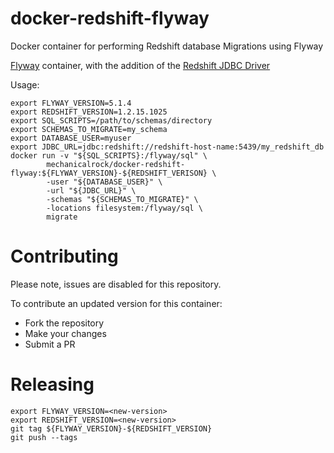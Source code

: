 # docker-redshift-flyway
Docker container for performing Redshift database Migrations using Flyway

[Flyway](https://github.com/flyway/flyway-docker) container, with the addition of the [Redshift JDBC Driver](https://docs.aws.amazon.com/redshift/latest/mgmt/configure-jdbc-connection.html)

Usage:
```
export FLYWAY_VERSION=5.1.4
export REDSHIFT_VERSION=1.2.15.1025
export SQL_SCRIPTS=/path/to/schemas/directory
export SCHEMAS_TO_MIGRATE=my_schema
export DATABASE_USER=myuser
export JDBC_URL=jdbc:redshift://redshift-host-name:5439/my_redshift_db
docker run -v "${SQL_SCRIPTS}:/flyway/sql" \
        mechanicalrock/docker-redshift-flyway:${FLYWAY_VERSION}-${REDSHIFT_VERISON} \
        -user "${DATABASE_USER}" \
        -url "${JDBC_URL}" \
        -schemas "${SCHEMAS_TO_MIGRATE}" \
        -locations filesystem:/flyway/sql \
        migrate
```

# Contributing

Please note, issues are disabled for this repository.

To contribute an updated version for this container:
* Fork the repository
* Make your changes
* Submit a PR

# Releasing

```
export FLYWAY_VERSION=<new-version>
export REDSHIFT_VERSION=<new-version>
git tag ${FLYWAY_VERSION}-${REDSHIFT_VERSION}
git push --tags
```